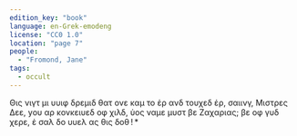 ```yaml
---
edition_key: "book"
language: en-Grek-emodeng
license: "CC0 1.0"
location: "page 7"
people:
  - "Fromond, Jane"
tags:
  - occult
---
```

Θις νιγτ μι υυιφ δρεμιδ θατ ονε καμ
το ἑρ ανδ τουχεδ ἑρ, σαιινγ, Μιστρες Δεε, yου αρ κονκειυεδ οφ χιλδ,
ὑος ναμε μυστ βε Ζαχαριας; βε οφ γυδ χερε, ἑ σαλ δο υυελ ας θις
δοθ ! *
